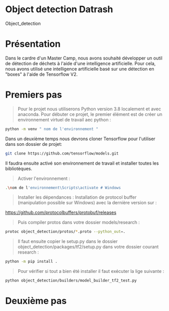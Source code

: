 # Object detection Datrash
Object_detection

# Présentation
Dans le cardre d'un Master Camp, nous avons souhaité développer un outil de détection de déchets à l'aide d'une intelligence artificielle.
Pour cela, nous avons utilisé une intelligence artificielle basé sur une détection en "boxes" à l'aide de Tensorflow V2.

# Premiers pas 
> Pour le projet nous utiliserons Python version 3.8 localement et avec anaconda.
> Pour débuter ce projet, le premier élément est de créer un environnement virtuel de travail aec python : 

```bash
python -m venv " nom de l'environnement "
```
Dans un deuxième temps nous devrons cloner Tensorflow pour l'utiliser dans son dossier de projet:

```bash
git clone https://github.com/tensorflow/models.git
```
Il faudra ensuite activé son environnement de travail et installer toutes les bibliotèques.

> Activer l'environnement : 

```bash
.\nom de l'environnement\Scripts\activate # Windows 
```
> Installer les dépendances : 
> Installation de protocol buffer (manipulation possible sur Windows) avec la dernière version sur : 
 
 https://github.com/protocolbuffers/protobuf/releases
 
> Puis compiler protos dans votre dossier models/research : 
```bash
protoc object_detection/protos/*.proto --python_out=.
```
> Il faut ensuite copier le setup.py dans le dossier object_detection/packages/tf2/setup.py
> dans votre dossier courant research : 
```bash
python -m pip install .
```
> Pour vérifier si tout a bien été installer il faut exécuter la lige suivante :
```bash
python object_detection/builders/model_builder_tf2_test.py
```

# Deuxième pas 




